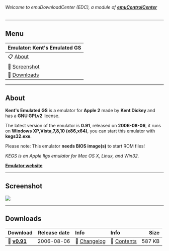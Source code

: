 ###### Welcome to emuDownloadCenter (EDC), a module of [**emuControlCenter**](https://github.com/PhoenixInteractiveNL/emuControlCenter/wiki/)
***
## Menu
| **Emulator: Kent's Emulated GS** |
|:---------|
| :clipboard: [About](#about) |
| :sunrise: [Screenshot](#screenshot) |
| :floppy_disk: [Downloads](#downloads) |
***
## About
**Kent's Emulated GS** is a emulator for **Apple 2** made by **Kent Dickey** and has a **GNU GPLv2** license.

The latest version of the emulator is **0.91**, released on **2006-08-06**, it runs on **Windows XP,Vista,7,8,10 (x86,x64)**, you can start this emulator with **kegs32.exe**.

Please note: This emulator **needs BIOS image(s)** to start ROM files!

_KEGS is an Apple IIgs emulator for Mac OS X, Linux, and Win32._

[**Emulator website**](http://kegs.sourceforge.net/)
***
## Screenshot
![](https://raw.githubusercontent.com/PhoenixInteractiveNL/emuDownloadCenter/master/hooks/kegs/screen.jpg)
***
## Downloads
| Download | Release date  | Info       | Info       | Size       |
|:---------|:-------------:|:-----------|:-----------|-----------:|
| :floppy_disk: [**v0.91**](https://github.com/PhoenixInteractiveNL/edc-repo0002/raw/master/kegs/0.91.7z) | 2006-08-06 | :page_facing_up: [Changelog](https://github.com/PhoenixInteractiveNL/edc-repo0002/blob/master/kegs/0.91_changelog.txt) | :mag_right: [Contents](https://github.com/PhoenixInteractiveNL/edc-repo0002/blob/master/kegs/0.91_contents.txt) | 587 KB |
